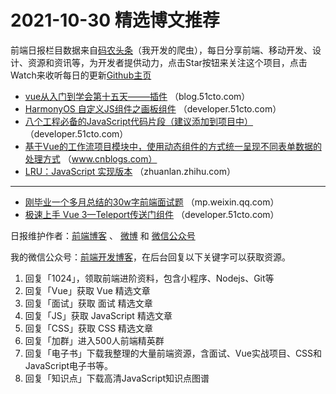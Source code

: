 # 2021-10-30 精选博文推荐

前端日报栏目数据来自[码农头条](https://toutiao.qdkfweb.cn/)（我开发的爬虫），每日分享前端、移动开发、设计、资源和资讯等，为开发者提供动力，点击Star按钮来关注这个项目，点击Watch来收听每日的更新[Github主页](https://github.com/kujian/frontendDaily)
* [vue从入门到学会第十五天&#8212;&#8212;&#8211;插件](https://blog.51cto.com/u_9736252/4379106) （blog.51cto.com）
* [HarmonyOS 自定义JS组件之画板组件](https://developer.51cto.com/art/202110/687958.htm) （developer.51cto.com）
* [八个工程必备的JavaScript代码片段（建议添加到项目中）](https://developer.51cto.com/art/202110/687908.htm) （developer.51cto.com）
* [基于Vue的工作流项目模块中，使用动态组件的方式统一呈现不同表单数据的处理方式](https://www.cnblogs.com/wuhuacong/p/15479305.html) （www.cnblogs.com）
* [LRU：JavaScript 实现版本](https://zhuanlan.zhihu.com/p/425216156) （zhuanlan.zhihu.com）

***
* [刚毕业一个多月总结的30w字前端面试题](https://mp.weixin.qq.com/s?__biz=MzI0MzIyMDM5Ng==&mid=2649839544&idx=1&sn=28e12be97c99d35d4d7598f7bf1a115c) （mp.weixin.qq.com）
* [极速上手 Vue 3—Teleport传送门组件](https://developer.51cto.com/art/202110/687862.htm) （developer.51cto.com）

日报维护作者：[前端博客](https://qdkfweb.cn/) 、 [微博](http://weibo.com/kujian) 和 [微信公众号](https://open.weixin.qq.com/qr/code?username=caibaojian_com)

我的微信公众号：[前端开发博客](https://open.weixin.qq.com/qr/code?username=caibaojian_com)，在后台回复以下关键字可以获取资源。

1. 回复「1024」，领取前端进阶资料，包含小程序、Nodejs、Git等
2. 回复「Vue」获取 Vue 精选文章
3. 回复「面试」获取 面试 精选文章
4. 回复「JS」获取 JavaScript 精选文章
5. 回复「CSS」获取 CSS 精选文章
6. 回复「加群」进入500人前端精英群
7. 回复「电子书」下载我整理的大量前端资源，含面试、Vue实战项目、CSS和JavaScript电子书等。
8. 回复「知识点」下载高清JavaScript知识点图谱